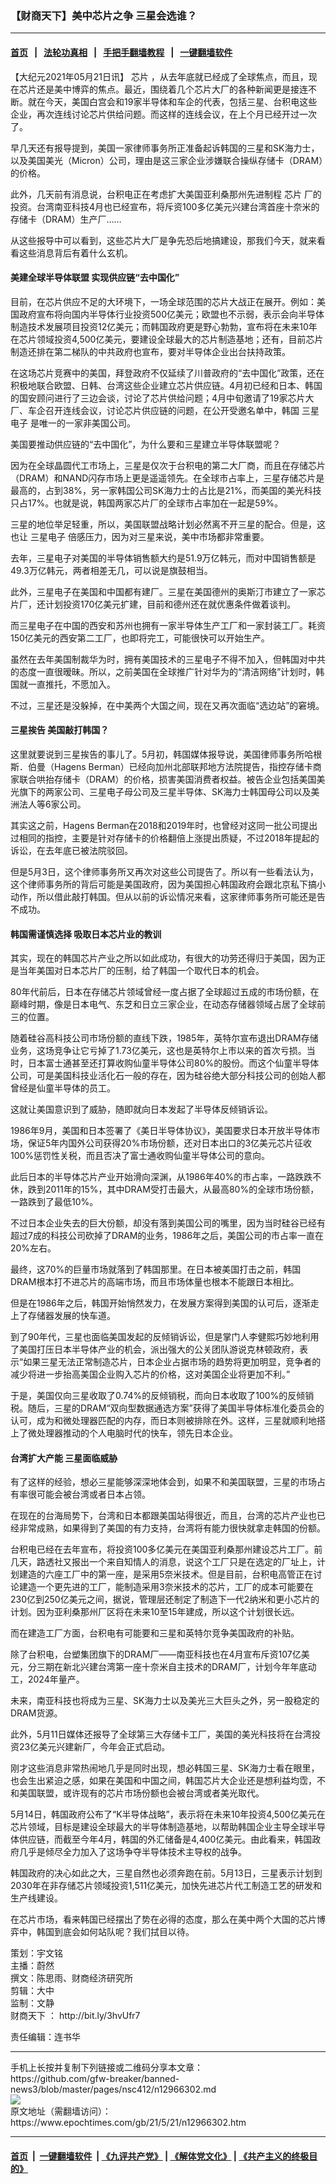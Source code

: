 ### 【财商天下】美中芯片之争 三星会选谁？
------------------------

#### [首页](https://github.com/gfw-breaker/banned-news3/blob/master/README.md) &nbsp;&nbsp;|&nbsp;&nbsp; [法轮功真相](https://github.com/begood0513/basic/blob/master/README.md)  &nbsp;&nbsp;|&nbsp;&nbsp; [手把手翻墙教程](https://github.com/gfw-breaker/guides/wiki)  &nbsp;&nbsp;|&nbsp;&nbsp; [一键翻墙软件](https://github.com/gfw-breaker/nogfw/blob/master/README.md)  



<div><p>
 【大纪元2021年05月21日讯】
 <ok href="https://www.epochtimes.com/gb/tag/%E8%8A%AF%E7%89%87.html">
  芯片
 </ok>
 ，从去年底就已经成了全球焦点，而且，现在芯片还是美中博弈的焦点。最近，围绕着几个芯片大厂的各种新闻更是接连不断。就在今天，美国白宫会和19家半导体和车企的代表，包括三星、台积电这些企业，再次连线讨论芯片供给问题。而这样的连线会议，在上个月已经开过一次了。
</p>
<p>
 早几天还有报导提到，美国一家律师事务所正准备起诉韩国的三星和SK海力士，以及美国美光（Micron）公司，理由是这三家企业涉嫌联合操纵存储卡（DRAM）的价格。
</p>
<p>
 此外，几天前有消息说，台积电正在考虑扩大美国亚利桑那州先进制程
 <ok href="https://www.epochtimes.com/gb/tag/%E8%8A%AF%E7%89%87.html">
  芯片
 </ok>
 厂的投资。台湾南亚科技4月也已经宣布，将斥资100多亿美元兴建台湾首座十奈米的存储卡（DRAM）生产厂……
</p>
<p>
 从这些报导中可以看到，这些芯片大厂是争先恐后地搞建设，那我们今天，就来看看这些消息背后有着什么玄机。
</p>
<p>
</p>
<h4>
 美建全球半导体联盟 实现供应链“去中国化”
</h4>
<p>
 目前，在芯片供应不足的大环境下，一场全球范围的芯片大战正在展开。例如：美国政府宣布将向国内半导体行业投资500亿美元；欧盟也不示弱，表示会向半导体制造技术发展项目投资12亿美元；而韩国政府更是野心勃勃，宣布将在未来10年在芯片领域投资4,500亿美元，要建设全球最大的芯片制造基地；还有，目前芯片制造还排在第二梯队的中共政府也宣布，要对半导体企业出台扶持政策。
</p>
<p>
 在这场芯片竞赛中的美国，拜登政府不仅延续了川普政府的“去中国化”政策，还在积极地联合欧盟、日韩、台湾这些企业建立芯片供应链。4月初已经和日本、韩国的国安顾问进行了三边会谈，讨论了芯片供给问题；4月中旬邀请了19家芯片大厂、车企召开连线会议，讨论芯片供应链的问题，在公开受邀名单中，韩国
 <ok href="https://www.epochtimes.com/gb/tag/%E4%B8%89%E6%98%9F%E7%94%B5%E5%AD%90.html">
  三星电子
 </ok>
 是唯一的一家非美国公司。
</p>
<p>
 美国要推动供应链的“去中国化”，为什么要和三星建立半导体联盟呢？
</p>
<p>
 因为在全球晶圆代工市场上，三星是仅次于台积电的第二大厂商，而且在存储芯片（DRAM）和NAND闪存市场上更是遥遥领先。在全球市占率上，三星存储芯片是最高的，占到38%，另一家韩国公司SK海力士的占比是21%，而美国的美光科技只占17%。也就是说，韩国两家芯片厂的全球市占率加在一起是59%。
</p>
<p>
 三星的地位举足轻重，所以，美国联盟战略计划必然离不开三星的配合。但是，这也让
 <ok href="https://www.epochtimes.com/gb/tag/%E4%B8%89%E6%98%9F%E7%94%B5%E5%AD%90.html">
  三星电子
 </ok>
 倍感压力，因为对三星来说，美中市场都非常重要。
</p>
<p>
 去年，三星电子对美国的半导体销售额大约是51.9万亿韩元，而对中国销售额是49.3万亿韩元，两者相差无几，可以说是旗鼓相当。
</p>
<p>
 此外，三星电子在美国和中国都有建厂。三星在美国德州的奥斯汀市建立了一家芯片厂，还计划投资170亿美元扩建，目前和德州还在就优惠条件做着谈判。
</p>
<p>
 而三星电子在中国的西安和苏州也拥有一家半导体生产工厂和一家封装工厂。耗资150亿美元的西安第二工厂，也即将完工，可能很快可以开始生产。
</p>
<p>
 虽然在去年美国制裁华为时，拥有美国技术的三星电子不得不加入，但韩国对中共的态度一直很暧昧。所以，之前美国在全球推广针对华为的“清洁网络”计划时，韩国就一直推托，不愿加入。
</p>
<p>
 不过，三星还是没躲掉，在中美两个大国之间，现在又再次面临“选边站”的窘境。
</p>
<h4>
 三星挨告 美国敲打韩国？
</h4>
<p>
 这里就要说到三星挨告的事儿了。5月初，韩国媒体报导说，美国律师事务所哈根斯．伯曼（Hagens Berman）已经向加州北部联邦地方法院提告，指控存储卡商家联合哄抬存储卡（DRAM）的价格，损害美国消费者权益。被告企业包括美国美光旗下的两家公司、三星电子母公司及三星半导体、SK海力士韩国母公司以及美洲法人等6家公司。
</p>
<p>
 其实这之前，Hagens Berman在2018和2019年时，也曾经对这同一批公司提出过相同的指控，主要是针对存储卡的价格翻倍上涨提出质疑，不过2018年提起的诉讼，在去年底已被法院驳回。
</p>
<p>
 但是5月3日，这个律师事务所又再次对这些公司提告了。所以有一些看法认为，这个律师事务所的背后可能是美国政府，因为美国担心韩国政府会跟北京私下搞小动作，所以借此敲打韩国。但从以前的诉讼情况来看，这家律师事务所可能还是告不成功。
</p>
<h4>
 韩国需谨慎选择 吸取日本芯片业的教训
</h4>
<p>
 其实，现在的韩国芯片产业之所以如此成功，有很大的功劳还得归于美国，因为正是当年美国对日本芯片厂的压制，给了韩国一个取代日本的机会。
</p>
<p>
 80年代前后，日本在存储芯片领域曾经一度占据了全球超过五成的市场份额，在巅峰时期，像是日本电气、东芝和日立三家企业，在动态存储器领域占居了全球前三的位置。
</p>
<p>
 随着硅谷高科技公司市场份额的直线下跌，1985年，英特尔宣布退出DRAM存储业务，这场竞争让它亏掉了1.73亿美元，这也是英特尔上市以来的首次亏损。当时，日本富士通甚至还打算收购仙童半导体公司80%的股份。而这个仙童半导体公司，可是美国科技业活化石一般的存在，因为硅谷绝大部分科技公司的创始人都曾经是仙童半导体的员工。
</p>
<p>
 这就让美国意识到了威胁，随即就向日本发起了半导体反倾销诉讼。
</p>
<p>
 1986年9月，美国和日本签署了《美日半导体协议》，美国要求日本开放半导体市场，保证5年内国外公司获得20%市场份额，还对日本出口的3亿美元芯片征收100%惩罚性关税，而且否决了富士通收购仙童半导体公司的意向。
</p>
<p>
 此后日本的半导体芯片产业开始滑向深渊，从1986年40%的市占率，一路跌跌不休，跌到2011年的15%，其中DRAM受打击最大，从最高80%的全球市场份额，一路跌到了最低10%。
</p>
<p>
 不过日本企业失去的巨大份额，却没有落到美国公司的嘴里，因为当时硅谷已经有超过7成的科技公司砍掉了DRAM的业务，1986年之后，美国公司的市占率一直在20%左右。
</p>
<p>
 最终，这70%的巨量市场就落到了韩国那里。在日本被美国打击之前，韩国DRAM根本打不进芯片的高端市场，而且市场体量也根本不能跟日本相比。
</p>
<p>
 但是在1986年之后，韩国开始悄然发力，在发展方案得到美国的认可后，逐渐走上了存储器发展的快车道。
</p>
<p>
 到了90年代，三星也面临美国发起的反倾销诉讼，但是掌门人李健熙巧妙地利用了美国打压日本半导体产业的机会，派出强大的公关团队游说克林顿政府，表示“如果三星无法正常制造芯片，日本企业占据市场的趋势将更加明显，竞争者的减少将进一步抬高美国企业购入芯片的价格，这对美国企业将更加不利。”
</p>
<p>
 于是，美国仅向三星收取了0.74%的反倾销税，而向日本收取了100%的反倾销税。随后，三星的DRAM“双向型数据通选方案”获得了美国半导体标准化委员会的认可，成为和微处理器匹配的内存，而日本则被排除在外。这样，三星就顺利地搭上了微处理器推动的个人电脑时代的快车，领先日本企业。
</p>
<h4>
 台湾扩大产能 三星面临威胁
</h4>
<p>
 有了这样的经验，想必三星能够深深地体会到，如果不和美国联盟，三星的市场占有率很可能会被台湾或者日本占领。
</p>
<p>
 在现在的台海局势下，台湾和日本都跟美国站得很近，而且，台湾的芯片产业也已经非常成熟，如果得到了美国的有力支持，台湾将有能力很快就拿走韩国的份额。
</p>
<p>
 台积电已经在去年宣布，将投资100多亿美元在美国亚利桑那州建设芯片工厂。前几天，路透社又报出一个来自知情人的消息，说这个工厂只是在选定的厂址上，计划建造的六座工厂中的第一座，是采用5奈米技术。但是目前，台积电高管正在讨论建造一个更先进的工厂，能制造采用3奈米技术的芯片，工厂的成本可能要在230亿到250亿美元之间，据说，管理层还制定了制造下一代2纳米和更小芯片的计划。因为亚利桑那州厂区将在未来10至15年建成，所以这个计划很长远。
</p>
<p>
 而在建造工厂方面，台积电有可能要和三星和英特尔竞争美国政府的补贴。
</p>
<p>
 除了台积电，台塑集团旗下的DRAM厂——南亚科技也在4月宣布斥资107亿美元，分三期在新北兴建台湾第一座十奈米自主技术的DRAM厂，计划今年年底动工，2024年量产。
</p>
<p>
 未来，南亚科技也将成为三星、SK海力士以及美光三大巨头之外，另一股稳定的DRAM货源。
</p>
<p>
 此外，5月11日媒体还报导了全球第三大存储卡工厂，美国的美光科技将在台湾投资23亿美元兴建新厂，今年会正式启动。
</p>
<p>
 刚才这些消息非常热闹地几乎是同时出现，想必韩国三星、SK海力士看在眼里，也会生出紧迫之感，如果在美国和中国之间，韩国芯片大企业还是想利益均霑，不和美国联盟，或许现有的芯片市场份额也会被台湾或者美光取代。
</p>
<p>
 5月14日，韩国政府公布了“K半导体战略”，表示将在未来10年投资4,500亿美元在芯片领域，目标是建设全球最大的半导体制造基地，以帮助韩国企业主导全球半导体供应链，而截至今年4月，韩国的外汇储备是4,400亿美元。由此看来，韩国政府几乎是倾尽全力加入了这场争夺半导体技术主导权的战争。
</p>
<p>
 韩国政府的决心如此之大，三星自然也必须奔跑在前。5月13日，三星表示计划到2030年在非存储芯片领域投资1,511亿美元，加快先进芯片代工制造工艺的研发和生产线建设。
</p>
<p>
 在芯片市场，看来韩国已经摆出了势在必得的态度，那么在美中两个大国的芯片博弈中，韩国到底会如何站队呢？我们拭目以待。
</p>
<p>
 策划：宇文铭
 <br/>
 主播：蔚然
 <br/>
 撰文：陈思雨、财商经济研究所
 <br/>
 剪辑：大中
 <br/>
 监制：文静
 <br/>
 <ok href="https://www.epochtimes.com/gb/tag/%E8%B4%A2%E5%95%86%E5%A4%A9%E4%B8%8B.html">
  财商天下
 </ok>
 ：
 <ok href="http://bit.ly/3hvUfr7">
  http://bit.ly/3hvUfr7
 </ok>
</p>
<p>
 责任编辑：连书华
</p>
</div>
<hr/>
手机上长按并复制下列链接或二维码分享本文章：<br/>
https://github.com/gfw-breaker/banned-news3/blob/master/pages/nsc412/n12966302.md <br/>
<a href='https://github.com/gfw-breaker/banned-news3/blob/master/pages/nsc412/n12966302.md'><img src='https://github.com/gfw-breaker/banned-news3/blob/master/pages/nsc412/n12966302.md.png'/></a> <br/>
原文地址（需翻墙访问）：https://www.epochtimes.com/gb/21/5/21/n12966302.htm


------------------------
#### [首页](https://github.com/gfw-breaker/banned-news3/blob/master/README.md) &nbsp;|&nbsp; [一键翻墙软件](https://github.com/gfw-breaker/nogfw/blob/master/README.md) &nbsp;| [《九评共产党》](https://github.com/gfw-breaker/9ping.md/blob/master/README.md#九评之一评共产党是什么) | [《解体党文化》](https://github.com/gfw-breaker/jtdwh.md/blob/master/README.md) | [《共产主义的终极目的》](https://github.com/gfw-breaker/gczydzjmd.md/blob/master/README.md)


<img src='http://gfw-breaker.win/banned-news3/pages/nsc412/n12966302.md' width='0px' height='0px'/>